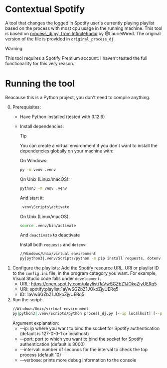 # Contextual Spotify
A tool that changes the logged in Spotify user's currently playing playlist based on the process with most cpu usage in the running machine.
This tool is based on [process_dj.py, from InfiniteRadio](https://github.com/LaurieWired/InfiniteRadio/blob/main/process_dj.py) by @LaurieWired. The original version of the file is provided in `original_process_dj`

> [!WARNING]
> This tool requires a Spotify Premium account. I haven't tested the full functionallity for this very reason.
# Running the tool
Beacause this is a Python project, you don't need to compile anything.

0. Prerequisites:
   - Have Python installed (tested with 3.12.6)
   - Install dependencies:
     > [!TIP]
     > You can create a virtual environment if you don't want to install the dependencies globally on your machine with:
     >
     > On Windows:
     > ```bat
     > py -m venv .venv
     > ```
     > On Unix (Linux/macOS):
     > ```bash
     > python3 -m venv .venv
     > ```
     > And start it:
     > ```bat
     > .venv\Scripts\activate
     > ```
     > On Unix (Linux/macOS):
     > ```bash
     > source .venv/bin/activate
     > ```
     > And `deactivate` to deactivate

     Install both `requests` and `dotenv`:
     ```bat
     //Windows/Unix/virtual environment
     py|python3|.venv/Scripts/python -m pip install requests, dotenv
     ```
1. Configure the playlists:
   Add the Spotify resource URL, URI or playlist ID to the `config.ini` file, in the program category you want. For example, Visual Studio code falls under `development`.
   - URL: <https://open.spotify.com/playlist/1aVwSGZbZ1JOkoZjyUERq5>
   - URI: spotify:playlist:1aVwSGZbZ1JOkoZjyUERq5
   - ID: 1aVwSGZbZ1JOkoZjyUERq5
2. Run the script:
   ```bat
   //Windows/Unix/virtual environment
   py|python3|.venv/Scripts/python process_dj.py [--ip localhost] [--port 3000] [--interval 10] [--verbose]
   ```
   Argument explanation:
   - --ip: ip where you want to bind the socket for Spotify authentication (default is 127-0-0-1 or localhost)
   - --port: port to which you want to bind the socket for Spotify authentication (default is 3000)
   - --interval: number of seconds for the interval to check the top process (default 10)
   - --verbose: prints more debug information to the console
